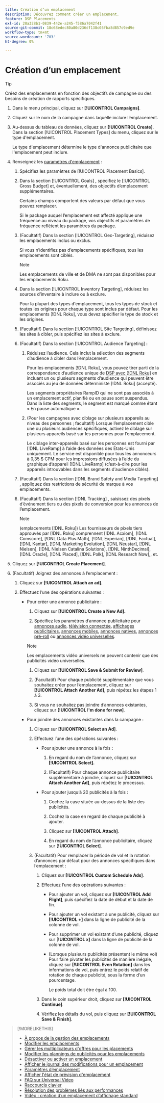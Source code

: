 ```yaml
---
title: Création d’un emplacement
description: Découvrez comment créer un emplacement.
feature: DSP Placements
exl-id: 28a328b1-0839-442e-a245-f586a7042f41
source-git-commit: 18c68edec80a80d236df138c05fba8d857c9ed9e
workflow-type: tm+mt
source-wordcount: '703'
ht-degree: 0%

---
```


# Création d’un emplacement

>[!TIP]
>
>Créez des emplacements en fonction des objectifs de campagne ou des besoins de création de rapports spécifiques.

1. Dans le menu principal, cliquez sur **[!UICONTROL Campaigns]**.

1. Cliquez sur le nom de la campagne dans laquelle inclure l’emplacement.

1. Au-dessus du tableau de données, cliquez sur **[!UICONTROL Create]**. Dans la section [!UICONTROL Placement Types] du menu, cliquez sur le type d&#39;emplacement.

   Le type d&#39;emplacement détermine le type d&#39;annonce publicitaire que l&#39;emplacement peut inclure.

1. Renseignez les [paramètres d&#39;emplacement](placement-settings.md) :

   1. Spécifiez les paramètres de [!UICONTROL Placement Basics].

   1. Dans la section [!UICONTROL Goals] , spécifiez le [!UICONTROL Gross Budget] et, éventuellement, des objectifs d’emplacement supplémentaires.

      Certains champs comportent des valeurs par défaut que vous pouvez remplacer.

      Si le package auquel l’emplacement est affecté applique une fréquence au niveau du package, vos objectifs et paramètres de fréquence reflètent les paramètres du package.

   1. (Facultatif) Dans la section [!UICONTROL Geo-Targeting], réduisez les emplacements inclus ou exclus.

      Si vous n’identifiez pas d’emplacements spécifiques, tous les emplacements sont ciblés.

      >[!NOTE]
      >
      >Les emplacements de ville et de DMA ne sont pas disponibles pour les emplacements Roku.

   1. Dans la section [!UICONTROL Inventory Targeting], réduisez les sources d’inventaire à inclure ou à exclure.

      Pour la plupart des types d&#39;emplacement, tous les types de stock et toutes les origines pour chaque type sont inclus par défaut. Pour les emplacements [!DNL Roku], vous devez spécifier le type de stock et les origines.

   1. (Facultatif) Dans la section [!UICONTROL Site Targeting], définissez les sites à cibler, puis spécifiez les sites à exclure.

   1. (Facultatif) Dans la section [!UICONTROL Audience Targeting] :

      1. Réduisez l’audience. Cela inclut la sélection des segments d’audience à cibler dans l’emplacement.

         Pour les emplacements [!DNL Roku], vous pouvez tirer parti de la correspondance d’audience unique de [DSP avec [!DNL Roku]](/help/dsp/inventory/roku-inventory.md) en incluant un ou plusieurs segments d’audience qui peuvent être associés au jeu de données déterministe [!DNL Roku] (accepté).

         Les segments propriétaires RampID qui ne sont pas associés à un emplacement actif, planifié ou en pause sont suspendus. Dans la liste des segments, le segment est marqué comme étant « En pause automatique ».

      1. (Pour les campagnes avec ciblage sur plusieurs appareils au niveau des personnes ; facultatif) Lorsque l’emplacement cible une ou plusieurs audiences spécifiques, activez le ciblage sur plusieurs appareils basé sur les personnes pour l’emplacement.

         Le ciblage inter-appareils basé sur les personnes est fourni par [!DNL LiveRamp] à l’aide des données des États-Unis uniquement. Le service est disponible pour tous les annonceurs à 0,35 $ CPM pour les impressions diffusées à l’aide du graphique d’appareil [!DNL LiveRamp] (c’est-à-dire pour les appareils introuvables dans les segments d’audience ciblés).

   1. (Facultatif) Dans la section [!DNL Brand Safety and Media Targeting] , appliquez des restrictions de sécurité de marque à vos emplacements.

   1. (Facultatif) Dans la section [!DNL Tracking] , saisissez des pixels d’événement tiers ou des pixels de conversion pour les annonces de l’emplacement.

      >[!NOTE]
      >
      >(emplacements [!DNL Roku]) Les fournisseurs de pixels tiers approuvés par [!DNL Roku] comprennent [!DNL Acxiom], [!DNL Comscore], [!DNL Data Plus Math], [!DNL Experian], [!DNL Factual], [!DNL Kantar], [!DNL Marketing Evolution], [!DNL Neustar], [!DNL Nielsen], [!DNL Nielsen Catalina Solutions], [!DNL NinthDecimal], [!DNL Oracle], [!DNL Placed], [!DNL Polk], [!DNL Research Now],, et.

1. Cliquez sur **[!UICONTROL Create Placement]**.

1. (Facultatif) Joignez des annonces à l’emplacement :

   1. Cliquez sur **[!UICONTROL Attach an ad]**.

   1. Effectuez l’une des opérations suivantes :

      * Pour créer une annonce publicitaire :

         1. Cliquez sur **[!UICONTROL Create a New Ad].**

         1. Spécifiez les paramètres d’annonce publicitaire pour [annonces audio](/help/dsp/campaign-management/ads/ad-settings-audio.md), [télévision connectée](/help/dsp/campaign-management/ads/ad-settings-connected-tv.md), [affichages publicitaires](/help/dsp/campaign-management/ads/ad-settings-display.md), [annonces mobiles](/help/dsp/campaign-management/ads/ad-settings-mobile.md), [annonces natives](/help/dsp/campaign-management/ads/ad-settings-native.md), [annonces pré-roll](/help/dsp/campaign-management/ads/ad-settings-pre-roll.md) ou [annonces vidéo universelles](/help/dsp/campaign-management/ads/ad-settings-universal-video.md).

        >[!NOTE]
        >
        >Les emplacements vidéo universels ne peuvent contenir que des publicités vidéo universelles.

         1. Cliquez sur **[!UICONTROL Save & Submit for Review]**.

         1. (Facultatif) Pour chaque publicité supplémentaire que vous souhaitez créer pour l’emplacement, cliquez sur **[!UICONTROL Attach Another Ad]**, puis répétez les étapes 1 à 3.

         1. Si vous ne souhaitez pas joindre d’annonces existantes, cliquez sur **[!UICONTROL I'm done for now]**.

      * Pour joindre des annonces existantes dans la campagne :

         1. Cliquez sur **[!UICONTROL Select an Ad]**.

         1. Effectuez l’une des opérations suivantes :

            * Pour ajouter une annonce à la fois :

               1. En regard du nom de l’annonce, cliquez sur **[!UICONTROL Select].**

               1. (Facultatif) Pour chaque annonce publicitaire supplémentaire à joindre, cliquez sur **[!UICONTROL Attach Another Ad]**, puis répétez le processus.

            * Pour ajouter jusqu’à 20 publicités à la fois :

               1. Cochez la case située au-dessus de la liste des publicités.

               1. Cochez la case en regard de chaque publicité à ajouter.

               1. Cliquez sur **[!UICONTROL Attach]**.

               1. En regard du nom de l’annonce publicitaire, cliquez sur **[!UICONTROL Select]**.

         1. (Facultatif) Pour remplacer la période de vol et la rotation d’annonces par défaut pour des annonces spécifiques dans l’emplacement :

            1. Cliquez sur **[!UICONTROL Custom Schedule Ads]**.

            1. Effectuez l’une des opérations suivantes :

               * Pour ajouter un vol, cliquez sur **[!UICONTROL Add Flight]**, puis spécifiez la date de début et la date de fin.

               * Pour ajouter un vol existant à une publicité, cliquez sur **[!UICONTROL +]** dans la ligne de publicité de la colonne de vol.

               * Pour supprimer un vol existant d’une publicité, cliquez sur **[!UICONTROL x]** dans la ligne de publicité de la colonne de vol.

               * (Lorsque plusieurs publicités présentent le même vol) Pour faire pivoter les publicités de manière inégale, cliquez sur **[!UICONTROL Even Rotation]** dans les informations de vol, puis entrez le poids relatif de rotation de chaque publicité, sous la forme d’un pourcentage.

                 Le poids total doit être égal à 100.

            1. Dans le coin supérieur droit, cliquez sur **[!UICONTROL Continue]**.

            1. Vérifiez les détails du vol, puis cliquez sur **[!UICONTROL Save & Finish]**.

>[!MORELIKETHIS]
>
>* [À propos de la gestion des emplacements](placement-about.md)
>* [Modifier les emplacements](placement-edit.md)
>* [Gérer les multiplicateurs d&#39;offres pour les placements](placement-manage-bid-multipliers.md)
>* [Modifier les plannings de publicités pour les emplacements](placement-edit-ad-schedule.md)
>* [Désactiver ou activer un emplacement](placement-pause-activate.md)
>* [Afficher le journal des modifications pour un emplacement](placement-change-log.md)
>* [Paramètres d’emplacement](placement-settings.md)
>* [Afficher l&#39;état de prévision d&#39;emplacement](/help/dsp/campaign-management/reports/placement-forecast.md)
>* [FAQ sur Universal Video](/help/dsp/campaign-management/faq-universal-video.md)
>* [Raccourcis clavier](/help/dsp/campaign-management/reports/keyboard-shortcuts.md)
>* [Résolution des problèmes liés aux performances](/help/dsp/optimization/troubleshooting-performance.md)
>* [Vidéo : création d’un emplacement d’affichage standard](https://video.tv.adobe.com/v/340454)
